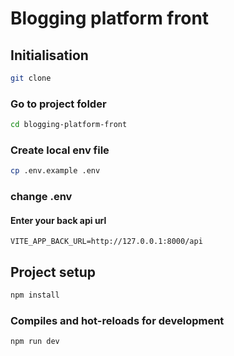 # Blogging platform front

## Initialisation

```bash
git clone 
```

### Go to project folder

```bash
cd blogging-platform-front
```

### Create local env file

```bash
cp .env.example .env
```

### change .env

#### Enter your back api url

```dotenv
VITE_APP_BACK_URL=http://127.0.0.1:8000/api
```

## Project setup

```bash
npm install
```

### Compiles and hot-reloads for development
```bash
npm run dev
```
